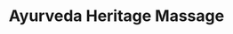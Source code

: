 ---
title: "Ayurveda Heritage Massage"
url: /fort-kochi/ayurveda-heritage-massage/
shop: Massage
---